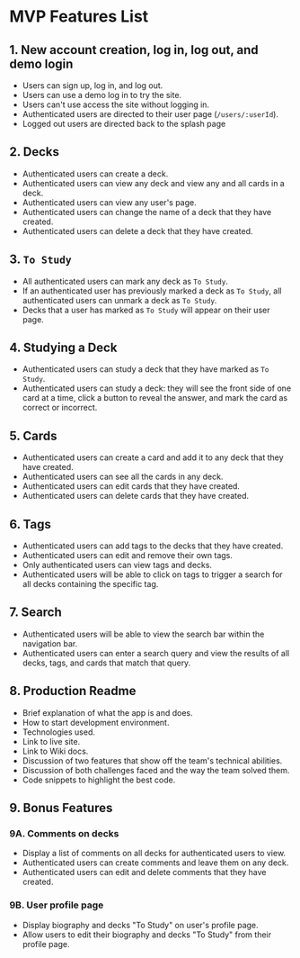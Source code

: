 # MVP Features List

## 1. New account creation, log in, log out, and demo login
* Users can sign up, log in, and log out.
* Users can use a demo log in to try the site.
* Users can't use access the site without logging in.
* Authenticated users are directed to their user page (`/users/:userId`).
* Logged out users are directed back to the splash page

## 2. Decks
* Authenticated users can create a deck.
* Authenticated users can view any deck and view any and all cards in a deck.
* Authenticated users can view any user's page.
* Authenticated users can change the name of a deck that they have created.
* Authenticated users can delete a deck that they have created.

## 3. `To Study`
* All authenticated users can mark any deck as `To Study`.
* If an authenticated user has previously marked a deck as `To Study`, all authenticated users can unmark a deck as `To Study`.
* Decks that a user has marked as `To Study` will appear on their user page.

## 4. Studying a Deck
* Authenticated users can study a deck that they have marked as `To Study`.
* Authenticated users can study a deck:  they will see the front side of one card at a time, click a button to reveal the answer, and mark the card as correct or incorrect.

## 5. Cards
* Authenticated users can create a card and add it to any deck that they have created.
* Authenticated users can see all the cards in any deck.
* Authenticated users can edit cards that they have created.
* Authenticated users can delete cards that they have created.

## 6. Tags
* Authenticated users can add tags to the decks that they have created.
* Authenticated users can edit and remove their own tags.
* Only authenticated users can view tags and decks.
* Authenticated users will be able to click on tags to trigger a search for all decks containing the specific tag.

## 7. Search
* Authenticated users will be able to view the search bar within the navigation bar.
* Authenticated users can enter a search query and view the results of all decks, tags, and cards that match that query.

## 8. Production Readme
* Brief explanation of what the app is and does.
* How to start development environment.
* Technologies used.
* Link to live site.
* Link to Wiki docs.
* Discussion of two features that show off the team's technical abilities.
* Discussion of both challenges faced and the way the team solved them.
* Code snippets to highlight the best code.

## 9. Bonus Features

### 9A. Comments on decks
* Display a list of comments on all decks for authenticated users to view.
* Authenticated users can create comments and leave them on any deck.
* Authenticated users can edit and delete comments that they have created.

### 9B. User profile page
* Display biography and decks "To Study" on user's profile page.
* Allow users to edit their biography and decks "To Study" from their profile page.
